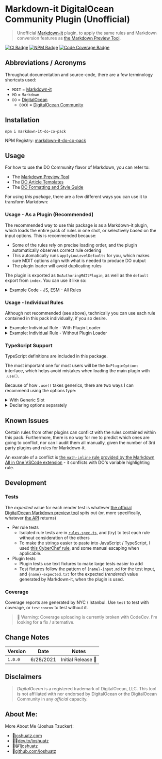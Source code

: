 # Markdown-it DigitalOcean Community Plugin (Unofficial)
> Unofficial [Markdown-it](https://github.com/markdown-it/markdown-it) plugin, to apply the same rules and Markdown conversion features as [the Markdown Preview Tool](https://www.digitalocean.com/community/markdown).

[![CI Badge](https://github.com/joshuatz/markdown-it-do-co-pack/actions/workflows/nodejs.yml/badge.svg)](https://github.com/joshuatz/markdown-it-do-co-pack/actions/workflows/nodejs.yml) [![NPM Badge](https://img.shields.io/npm/v/markdown-it-do-co-pack)](https://www.npmjs.com/package/markdown-it-do-co-pack) [![Code Coverage Badge](https://codecov.io/gh/joshuatz/markdown-it-do-co-pack/branch/main/graph/badge.svg)](https://codecov.io/gh/{USER}/{REPO}/branch/main)

## Abbreviations / Acronyms
Throughout documentation and source-code, there are a few terminology shortcuts used:

- `MDIT` = [Markdown-it](https://github.com/markdown-it/markdown-it)
- `MD` = `Markdown`
- `DO` = [DigitalOcean](https://www.digitalocean.com/)
	- `DOCO` = [DigitalOcean Community](https://www.digitalocean.com/community)

## Installation
```
npm i markdown-it-do-co-pack
```

NPM Registry: [markdown-it-do-co-pack](https://www.npmjs.com/package/markdown-it-do-co-pack)

## Usage
For how to use the DO Community flavor of Markdown, you can refer to:

- The [Markdown Preview Tool](https://www.digitalocean.com/community/markdown)
- The [DO Article Templates](https://github.com/do-community/do-article-templates)
- The [DO Formatting and Style Guide](do.co/style)

For using _this package_, there are a few different ways you can use it to transform Markdown:

### Usage - As a Plugin (Recommended)
The recommended way to use this package is as a Markdown-it plugin, which loads the entire pack of rules in one shot, or selectively based on the input options. This is recommended because:

- Some of the rules _rely_ on precise loading order, and the plugin automatically observes correct rule ordering
- This automatically runs `applyLowLevelDefaults` for you, which makes sure MDIT options align with what is needed to produce DO output
- The plugin loader will avoid duplicating rules

The plugin is exported as `DoAuthoringMdItPlugin`, as well as the `default` export from `index`. You can use it like so:

<details>
	<summary>Example Code - JS, ESM - All Rules</summary>

```js
import {DoAuthoringMdItPlugin} from 'markdown-it-do-co-pack';
import MarkdownIt from 'markdown-it';

const mdItInstance = new MarkdownIt();

mdItInstance.use(DoAuthoringMdItPlugin, {
	rules: 'all', // This can also be `default`, or an array of rule names
});

let input =
`
# Example

<$>[note]
**Note:** This is a special note!
<$>

Here is a <^>variable highlight<^>.
`


const output = mdItInstance.render(input);
console.log(output);

/**
 * Output:

<h1 id="example">Example</h1>

<p><span class='note'><strong>Note:</strong> This is a special note!<br></span></p>

<p>Here is a <span class="highlight">variable highlight</span>.</p>

 */
```
</details>

### Usage - Individual Rules
Although not recommended (see above), technically you can use each rule contained in this pack individually, if you so desire.

<details>
	<summary>Example: Individual Rule - With Plugin Loader</summary>

```js
const mdItInstance = new MarkdownIt();
mdItInstance.use(DoAuthoringMdItPlugin, {
	rules: ['do_notes']
});
```
</details>


<details>
	<summary>Example: Individual Rule - Without Plugin Loader</summary>

```js
import {RulesByName} from 'markdown-it-do-co-pack';
import MarkdownIt from 'markdown-it';

const mdItInstance = new MarkdownIt();

const {name: ruleName, ruleFn} = RulesByName.do_variable_highlights;

mdItInstance.core.ruler.push(ruleName, ruleFn);

let input =
`
In this sentence, <^>this<^> is a variable.
`


const output = mdItInstance.render(input);
console.log(output);
// <p>In this sentence, <span class="highlight">this</span> is a variable.</p>
```
</details>

### TypeScript Support
TypeScript definitions are included in this package.

The most important one for most users will be the `DoPluginOptions` interface, which helps avoid mistakes when loading the main plugin with `.use()`.

Because of how `.use()` takes generics, there are two ways I can recommend using the options type:

<details>
	<summary>With Generic Slot</summary>

This definitely requires that you have installed `@types/markdown-it`.

```ts
import {DoAuthoringMdItPlugin, DoPluginOptions} from 'markdown-it-do-co-pack';
import MarkdownIt from 'markdown-it';

const mdItInstance = new MarkdownIt();

mdItInstance.use<DoPluginOptions>(DoAuthoringMdItPlugin, {
	rules: 'all'
});
```
</details>

<details>
	<summary>Declaring options separately</summary>

You can also create options separately and explicitly type them:

```ts
import {DoAuthoringMdItPlugin, DoPluginOptions} from 'markdown-it-do-co-pack';
import MarkdownIt from 'markdown-it';

const mdItInstance = new MarkdownIt();

const options: DoPluginOptions = {
	rules: 'all'
}

mdItInstance.use(DoAuthoringMdItPlugin, options);
```
</details>


## Known Issues
Certain rules from other plugins can conflict with the rules contained within this pack. Furthermore, there is no way for me to predict which ones are going to conflict, nor can I audit them all manually, given the number of 3rd party plugins and rules for Markdown-it.

An example of a conflict is [the `math-inline` rule provided by the Markdown All in One VSCode extension](https://github.com/yzhang-gh/vscode-markdown/blob/f560819acc2175691dd5d5d809e3329c50d18039/syntaxes/math_inline.markdown.tmLanguage.json) - it conflicts with DO's variable highlighting rule.


## Development

### Tests
The *expected* value for each render test is whatever [the official DigitalOcean Markdown preview tool](https://www.digitalocean.com/community/markdown) spits out (or, more specifically, whatever [the API](https://www.digitalocean.com/community/markdown/preview) returns)

- Per rule tests
	- Isolated rule tests are in [`rules.spec.ts`](__tests__/rules.spec.ts), and (try) to test each rule without consideration of the others
	- To make the strings easier to paste into JavaScript / TypeScript, I used [this CyberChef rule](https://gchq.github.io/CyberChef/#recipe=Find_/_Replace(%7B'option':'Regex','string':'%5C%5Cn'%7D,'%5C%5C%5C%5Cn',true,false,true,false)Find_/_Replace(%7B'option':'Regex','string':'%5C''%7D,'%22',true,false,true,false)Find_/_Replace(%7B'option':'Regex','string':'%5E%7C$'%7D,'%5C'',true,false,true,false)), and some manual escaping when applicable.
- Plugin tests
	- Plugin tests use text fixtures to make large tests easier to add
	- Test fixtures follow the pattern of `{name}-input.md` for the test input, and `{name}-expected.txt` for the expected (*rendered*) value generated by Markdown-it, when the plugin is used.

### Coverage
Coverage reports are generated by NYC / Istanbul. Use `test` to test with coverage, or `test:nocov` to test without it.

> 🚨 Warning: Coverage uploading is currently broken with CodeCov. I'm looking for a fix / alternative.

## Change Notes
Version | Date | Notes
--- | --- | ---
`1.0.0` | 6/28/2021 | Initial Release 🚀

## Disclaimers
> *DigitalOcean* is a registered trademark of DigitalOcean, LLC. This tool is not affiliated with nor endorsed by DigitalOcean or the DigitalOcean Community in any *official* capacity.

## About Me:

More About Me (Joshua Tzucker):

 - 🔗<a href="https://joshuatz.com/" rel="noopener" target="_blank">joshuatz.com</a>
 - 👨‍💻<a href="https://dev.to/joshuatz" rel="noopener" target="_blank">dev.to/joshuatz</a>
 - 💬<a href="https://twitter.com/1joshuatz" rel="noopener" target="_blank">@1joshuatz</a>
 - 💾<a href="https://github.com/joshuatz" rel="noopener" target="_blank">github.com/joshuatz</a>